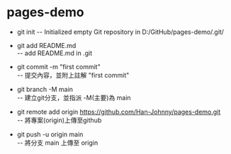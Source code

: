 # pages-demo

- git init
-- Initialized empty Git repository in D:/GitHub/pages-demo/.git/

- git add README.md		
-- add README.md in .git

- git commit -m "first commit"	
-- 提交內容，並附上註解 "first commit"

- git branch -M main		
-- 建立git分支，並指派 -M(主要)為 main

- git remote add origin https://github.com/Han-Johnny/pages-demo.git	
-- 將專案(origin)上傳至github

- git push -u origin main		
-- 將分支 main 上傳至 origin

